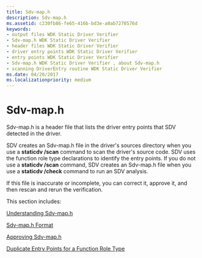 ```yaml
---
title: Sdv-map.h
description: Sdv-map.h
ms.assetid: c230fb86-fe65-416b-bd3e-a0ab7270576d
keywords:
- output files WDK Static Driver Verifier
- Sdv-map.h WDK Static Driver Verifier
- header files WDK Static Driver Verifier
- driver entry points WDK Static Driver Verifier
- entry points WDK Static Driver Verifier
- Sdv-map.h WDK Static Driver Verifier , about Sdv-map.h
- scanning DriverEntry routine WDK Static Driver Verifier
ms.date: 04/20/2017
ms.localizationpriority: medium
---
```


# Sdv-map.h


Sdv-map.h is a header file that lists the driver entry points that SDV detected in the driver.

SDV creates an Sdv-map.h file in the driver's sources directory when you use a **staticdv /scan** command to scan the driver's source code. SDV uses the function role type declarations to identify the entry points. If you do not use a **staticdv /scan** command, SDV creates an Sdv-map.h file when you use a **staticdv /check** command to run an SDV analysis.

If this file is inaccurate or incomplete, you can correct it, approve it, and then rescan and rerun the verification.

This section includes:

[Understanding Sdv-map.h](understanding-the-sdv-map-h-file.md)

[Sdv-map.h Format](format-of-the-sdv-map-h-file.md)

[Approving Sdv-map.h](approving-the-sdv-map-h-file.md)

[Duplicate Entry Points for a Function Role Type](duplicate-entry-points-for-a-function-role-type.md)

 

 






